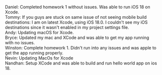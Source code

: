 Daniel: Completed homework 1 without issues. Was able to run iOS 18 on Xcode.  
Tommy: If you guys are stuck on same issue of not seeing mobile build destinations: I am on latest Xcode, using iOS 18.0. I couldn't see my iOS destinations since it wasn't enabled in my project settings file.  
Andy: Updating macOS for Xcode.  
Bryce: Updated my mac and XCode and was able to get my app running with no issues.  
Winston: Complete homework 1. Didn't run into any issues and was apple to get the app running properly.  
Nevin: Updating MacOs for Xcode  
Nandhan: Setup XCode and was able to build and run hello world app on ios 18.